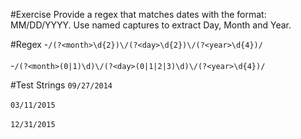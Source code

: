 #Exercise
Provide a regex that matches dates with the format: MM/DD/YYYY. Use named captures to extract Day, Month and Year.


#Regex
-`/(?<month>\d{2})\/(?<day>\d{2})\/(?<year>\d{4})/`<br >   
-`/(?<month>(0|1)\d)\/(?<day>(0|1|2|3)\d)\/(?<year>\d{4})/`

#Test Strings
`09/27/2014`<br >   
`03/11/2015`<br >   
`12/31/2015`
